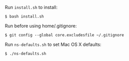 Run `install.sh` to install:

    $ bash install.sh

Run before using home/.gitignore:

    $ git config --global core.excludesfile ~/.gitignore

Run `ns-defaults.sh` to set Mac OS X defaults:

    $ ./ns-defaults.sh

